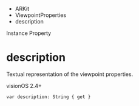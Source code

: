 

- ARKit
- ViewpointProperties
-  description 

Instance Property

# description

Textual representation of the viewpoint properties.

visionOS 2.4+

``` source
var description: String { get }
```

